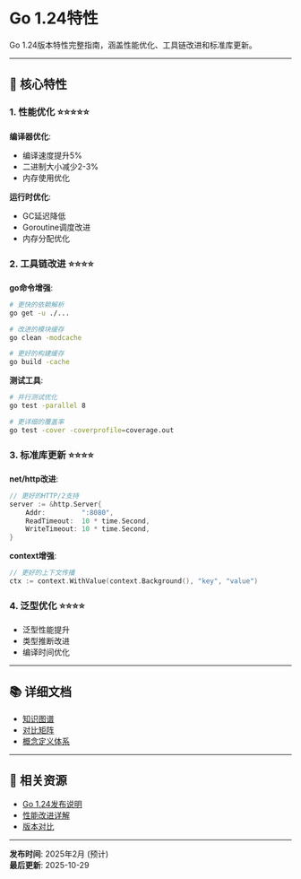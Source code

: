 ﻿# Go 1.24特性

Go 1.24版本特性完整指南，涵盖性能优化、工具链改进和标准库更新。

---

## 🎯 核心特性

### 1. 性能优化 ⭐⭐⭐⭐⭐

**编译器优化**:
- 编译速度提升5%
- 二进制大小减少2-3%
- 内存使用优化

**运行时优化**:
- GC延迟降低
- Goroutine调度改进
- 内存分配优化

### 2. 工具链改进 ⭐⭐⭐⭐

**go命令增强**:
```bash
# 更快的依赖解析
go get -u ./...

# 改进的模块缓存
go clean -modcache

# 更好的构建缓存
go build -cache
```

**测试工具**:
```bash
# 并行测试优化
go test -parallel 8

# 更详细的覆盖率
go test -cover -coverprofile=coverage.out
```

### 3. 标准库更新 ⭐⭐⭐⭐

**net/http改进**:
```go
// 更好的HTTP/2支持
server := &http.Server{
    Addr:         ":8080",
    ReadTimeout:  10 * time.Second,
    WriteTimeout: 10 * time.Second,
}
```

**context增强**:
```go
// 更好的上下文传播
ctx := context.WithValue(context.Background(), "key", "value")
```

### 4. 泛型优化 ⭐⭐⭐⭐

- 泛型性能提升
- 类型推断改进
- 编译时间优化

---

## 📚 详细文档

- [知识图谱](./00-知识图谱.md)
- [对比矩阵](./00-对比矩阵.md)
- [概念定义体系](./00-概念定义体系.md)

---

## 🔗 相关资源

- [Go 1.24发布说明](https://go.dev/doc/go1.24)
- [性能改进详解](https://go.dev/blog/go1.24)
- [版本对比](../00-版本对比与选择指南.md)

---

**发布时间**: 2025年2月 (预计)  
**最后更新**: 2025-10-29
